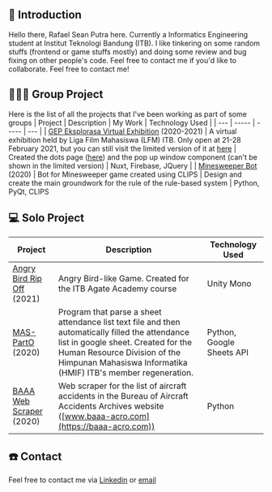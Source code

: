 ## 💬 Introduction
Hello there, Rafael Sean Putra here. Currently a Informatics Engineering student at Institut Teknologi Bandung (ITB). I like tinkering on some random stuffs (frontend or game stuffs mostly) and doing some review and bug fixing on other people's code. Feel free to contact me if you'd like to collaborate. Feel free to contact me!

## 🧑‍🤝‍🧑 Group Project
Here is the list of all the projects that I've been working as part of some groups
| Project | Description | My Work | Technology Used |
| --- | ----- | ----- | --- |
| [GEP Eksplorasa Virtual Exhibition](https://github.com/darkGrimoire/gep-eksplorasa) (2020-2021) | A virtual exhibition held by Liga Film Mahasiswa (LFM) ITB. Only open at 21-28 February 2021, but you can still visit the limited version of it at [here](https://eksplorasa.com) | Created the dots page ([here](https://eksplorasa.com/dots)) and the pop up window component (can't be shown in the limited version) | Nuxt, Firebase, JQuery |
| [Minesweeper Bot](https://github.com/darkGrimoire/tubes-ai-2) (2020) | Bot for Minesweeper game created using CLIPS | Design and create the main groundwork for the rule of the rule-based system | Python, PyQt, CLIPS

## 💻 Solo Project
| Project | Description | Technology Used |
| ----- | --- | --- |
| [Angry Bird Rip Off](https://github.com/regnents/Agate-Angry-Bird) (2021) | Angry Bird-like Game. Created for the ITB Agate Academy course | Unity Mono | 
| [MAS-PartO](https://github.com/regnents/MAS-PartO) (2020) | Program that parse a sheet attendance list text file and then automatically filled the attendance list in google sheet. Created for the Human Resource Division of the Himpunan Mahasiswa Informatika (HMIF) ITB's member regeneration. | Python, Google Sheets API |
| [BAAA Web Scraper](https://github.com/regnents/Seleksi-2020-Tugas-1) (2020) | Web scraper for the list of aircraft accidents in the Bureau of Aircraft Accidents Archives website ([www.baaa-acro.com](https://baaa-acro.com)) | Python |

## ☎️ Contact
Feel free to contact me via [Linkedin](https://www.linkedin.com/in/rafael-sean-putra-430275194/) or [email](mailto:rafaelseanputra@gmail.com)
<!--
![Rafael's github stats](https://github-readme-stats.vercel.app/api?username=regnents)

**regnents/regnents** is a ✨ _special_ ✨ repository because its `README.md` (this file) appears on your GitHub profile.

Here are some ideas to get you started:

- 🔭 I’m currently working on ...
- 🌱 I’m currently learning ...
- 👯 I’m looking to collaborate on ...
- 🤔 I’m looking for help with ...
- 💬 Ask me about ...
- 📫 How to reach me: ...
- 😄 Pronouns: ...
- ⚡ Fun fact: ...
-->
